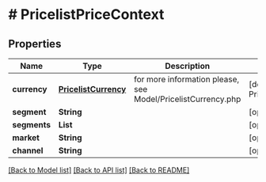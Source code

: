 # # PricelistPriceContext


## Properties 


Name | Type | Description | Notes
------------ | ------------- | ------------- | -------------
**currency**| [**PricelistCurrency**](PricelistCurrency.md) |  for more information please, see Model/PricelistCurrency.php  | [default to PricelistCurrency.XXX]
**segment**| **String** |   | [optional]
**segments**| **List<String>** |   | [optional]
**market**| **String** |   | [optional]
**channel**| **String** |   | [optional]


[[Back to Model list]](../../README.md#models) [[Back to API list]](../../README.md#endpoints) [[Back to README]](../../README.md)

